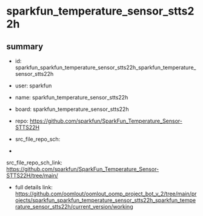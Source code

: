 # sparkfun_temperature_sensor_stts22h
 
## summary 
* id: sparkfun_sparkfun_temperature_sensor_stts22h_sparkfun_temperature_sensor_stts22h
* user: sparkfun
* name: sparkfun_temperature_sensor_stts22h
* board: sparkfun_temperature_sensor_stts22h
* repo: https://github.com/sparkfun/SparkFun_Temperature_Sensor-STTS22H



* src_file_repo_sch: 
*
 src_file_repo_sch_link: https://github.com/sparkfun/SparkFun_Temperature_Sensor-STTS22H/tree/main/
* full details link: https://github.com/oomlout/oomlout_oomp_project_bot_v_2/tree/main/projects/sparkfun_sparkfun_temperature_sensor_stts22h_sparkfun_temperature_sensor_stts22h/current_version/working  







